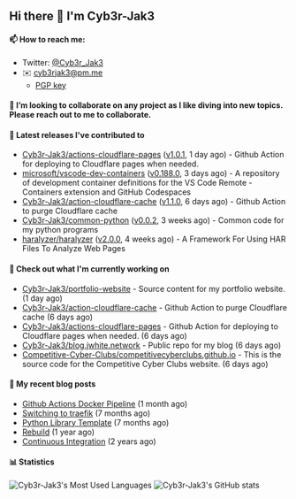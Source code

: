## Hi there 👋 I'm Cyb3r-Jak3

#### 📫 How to reach me:
  - Twitter: [@Cyb3r_Jak3](https://twitter.com/Cyb3r_Jak3)
  - ✉️ cyb3rjak3@pm.me
    - [PGP key](https://gist.githubusercontent.com/Cyb3r-Jak3/d1068b61b50239b171faf018a0269f67/raw/b876db002e6b0630795382c0b9134771ffa5fe3a/cyb3rjak3@pm.me.asc)


#### 👯 I’m looking to collaborate on any project as I like diving into new topics. Please reach out to me to collaborate.


#### 🔭 Latest releases I've contributed to

- [Cyb3r-Jak3/actions-cloudflare-pages](https://github.com/Cyb3r-Jak3/actions-cloudflare-pages) ([v1.0.1](https://github.com/Cyb3r-Jak3/actions-cloudflare-pages/releases/tag/v1.0.1), 1 day ago) - Github Action for deploying to Cloudflare pages when needed.
- [microsoft/vscode-dev-containers](https://github.com/microsoft/vscode-dev-containers) ([v0.188.0](https://github.com/microsoft/vscode-dev-containers/releases/tag/v0.188.0), 3 days ago) - A repository of development container definitions for the VS Code Remote - Containers extension and GitHub Codespaces
- [Cyb3r-Jak3/action-cloudflare-cache](https://github.com/Cyb3r-Jak3/action-cloudflare-cache) ([v1.1.0](https://github.com/Cyb3r-Jak3/action-cloudflare-cache/releases/tag/v1.1.0), 6 days ago) - Github Action to purge Cloudflare cache
- [Cyb3r-Jak3/common-python](https://github.com/Cyb3r-Jak3/common-python) ([v0.0.2](https://github.com/Cyb3r-Jak3/common-python/releases/tag/v0.0.2), 3 weeks ago) - Common code for my python programs
- [haralyzer/haralyzer](https://github.com/haralyzer/haralyzer) ([v2.0.0](https://github.com/haralyzer/haralyzer/releases/tag/v2.0.0), 4 weeks ago) - A Framework For Using HAR Files To Analyze Web Pages

#### 👷 Check out what I'm currently working on

- [Cyb3r-Jak3/portfolio-website](https://github.com/Cyb3r-Jak3/portfolio-website) - Source content for my portfolio website. (1 day ago)
- [Cyb3r-Jak3/action-cloudflare-cache](https://github.com/Cyb3r-Jak3/action-cloudflare-cache) - Github Action to purge Cloudflare cache (6 days ago)
- [Cyb3r-Jak3/actions-cloudflare-pages](https://github.com/Cyb3r-Jak3/actions-cloudflare-pages) - Github Action for deploying to Cloudflare pages when needed. (6 days ago)
- [Cyb3r-Jak3/blog.jwhite.network](https://github.com/Cyb3r-Jak3/blog.jwhite.network) - Public repo for my blog (6 days ago)
- [Competitive-Cyber-Clubs/competitivecyberclubs.github.io](https://github.com/Competitive-Cyber-Clubs/competitivecyberclubs.github.io) - This is the source code for the Competitive Cyber Clubs website.  (6 days ago)

#### 📜 My recent blog posts

- [Github Actions Docker Pipeline](https://blog.jwhite.network/Github-Action-Docker/) (1 month ago)
- [Switching to traefik](https://blog.jwhite.network/Traefik/) (7 months ago)
- [Python Library Template](https://blog.jwhite.network/Python-Template/) (7 months ago)
- [Rebuild](https://blog.jwhite.network/Rebuild/) (1 year ago)
- [Continuous Integration](https://blog.jwhite.network/Continuous-Integration/) (2 years ago)


#### 📊 Statistics
![Cyb3r-Jak3's Most Used Languages](https://github-readme-stats.vercel.app/api/top-langs/?username=Cyb3r-Jak3&theme=cobalt&hide=css,html,scss)
![Cyb3r-Jak3's GitHub stats](https://github-readme-stats.vercel.app/api?username=Cyb3r-Jak3&count_private=true&show_icons=true&theme=cobalt&line_height=40)
